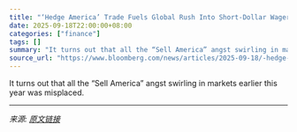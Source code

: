 ```yaml
---
title: "‘Hedge America’ Trade Fuels Global Rush Into Short-Dollar Wagers"
date: 2025-09-18T22:00:00+08:00
categories: ["finance"]
tags: []
summary: "It turns out that all the “Sell America” angst swirling in markets earlier this year was misplaced."
source_url: "https://www.bloomberg.com/news/articles/2025-09-18/-hedge-america-trade-fuels-global-rush-into-short-dollar-wagers"
---
```


It turns out that all the “Sell America” angst swirling in markets earlier this year was misplaced.

---

*来源: [原文链接](https://www.bloomberg.com/news/articles/2025-09-18/-hedge-america-trade-fuels-global-rush-into-short-dollar-wagers)*
